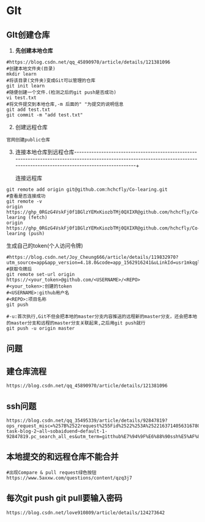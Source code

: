 

# GIt

## GIt创建仓库

1. **先创建本地仓库**

```shell
#https://blog.csdn.net/qq_45890970/article/details/121381096
#创建本地文件夹(目录)
mkdir learn
#将该目录(文件夹)变成Git可以管理的仓库
git init learn
#随便创建一个文件.(检测之后的git push是否成功)
vi test.txt
#将文件提交到本地仓库,-m 后面的" "为提交的说明信息
git add test.txt
git commit -m "add test.txt"
```

2. 创建远程仓库

```
官网创建public仓库
```

3. 连接本地仓库到远程仓库-----------------------------------------------------------------------------------------------------------------------------------------------------------------------------+

 

   连接远程库

```shell
git remote add origin git@github.com:hchcfly/Co-learing.git
#查看是否连接成功
git remote -v
origin  https://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@github.com/hchcfly/Co-learing (fetch)
origin  https://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@github.com/hchcfly/Co-learing (push)
```

生成自己的token(个人访问令牌)

```shell
#https://blog.csdn.net/Joy_Cheung666/article/details/119832970?utm_source=app&app_version=4.18.0&code=app_1562916241&uLinkId=usr1mkqgl919blen
#获取令牌后
git remote set-url origin https://<your_token>@github.com/<USERNAME>/<REPO>
#<your_token>:创建的token
#<USERNAME>:github用户名
#<REPO>:项目名称
git push
```

```shell
#-u:首次执行,Git不但会把本地的master分支内容推送的远程新的master分支，还会把本地的master分支和远程的master分支关联起来,之后用git push就行
git push -u origin master
```

## 问题

## 建仓库流程

```shell
https://blog.csdn.net/qq_45890970/article/details/121381096
```

## ssh问题

```shell
https://blog.csdn.net/qq_35495339/article/details/92847819?ops_request_misc=%257B%2522request%255Fid%2522%253A%2522163714056316780261957998%2522%252C%2522scm%2522%253A%252220140713.130102334..%2522%257D&request_id=163714056316780261957998&biz_id=0&utm_medium=distribute.pc_search_result.none-task-blog-2~all~sobaiduend~default-1-92847819.pc_search_all_es&utm_term=gitthub%E7%94%9F%E6%88%90ssh%E5%AF%86%E9%92%A5&spm=1018.2226.3001.4187
```

## 本地提交的和远程仓库不能合并

```shell
#出现Compare & pull request绿色按钮
https://www.5axxw.com/questions/content/qzq3j7
```
## 每次git push git pull要输入密码

```shell
https://blog.csdn.net/love910809/article/details/124273642
```





